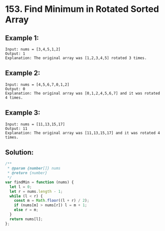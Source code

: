 # 153. Find Minimum in Rotated Sorted Array

## Example 1:

    Input: nums = [3,4,5,1,2]
    Output: 1
    Explanation: The original array was [1,2,3,4,5] rotated 3 times.

## Example 2:

    Input: nums = [4,5,6,7,0,1,2]
    Output: 0
    Explanation: The original array was [0,1,2,4,5,6,7] and it was rotated 4 times.

## Example 3:

    Input: nums = [11,13,15,17]
    Output: 11
    Explanation: The original array was [11,13,15,17] and it was rotated 4 times.

## Solution:

```javascript
/**
 * @param {number[]} nums
 * @return {number}
 */
var findMin = function (nums) {
  let l = 0;
  let r = nums.length - 1;
  while (l < r) {
    const m = Math.floor((l + r) / 2);
    if (nums[m] > nums[r]) l = m + 1;
    else r = m;
  }
  return nums[l];
};
```
